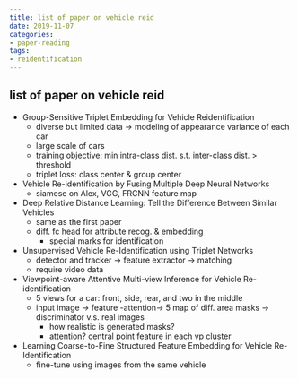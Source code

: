 ```yaml
---
title: list of paper on vehicle reid
date: 2019-11-07
categories:
- paper-reading
tags:
- reidentification
---
```


## list of paper on vehicle reid

- Group-Sensitive Triplet Embedding for Vehicle Reidentification
    - diverse but limited data -> modeling of appearance variance of each car
    - large scale of cars
    - training objective: min intra-class dist. s.t. inter-class dist. > threshold
    - triplet loss: class center & group center
- Vehicle Re-identification by Fusing Multiple Deep Neural Networks
    - siamese on Alex, VGG, FRCNN feature map
- Deep Relative Distance Learning: Tell the Difference Between Similar Vehicles
    - same as the first paper
    - diff. fc head for attribute recog. & embedding
        - special marks for identification
- Unsupervised Vehicle Re-Identification using Triplet Networks
    - detector and tracker -> feature extractor -> matching
    - require video data
- Viewpoint-aware Attentive Multi-view Inference for Vehicle Re-identification
    - 5 views for a car: front, side, rear, and two in the middle
    - input image -> feature -attention-> 5 map of diff. area masks -> discriminator v.s. real images
        - how realistic is generated masks?
        - attention? central point feature in each vp cluster
- Learning Coarse-to-Fine Structured Feature Embedding for Vehicle Re-Identification
    - fine-tune using images from the same vehicle
